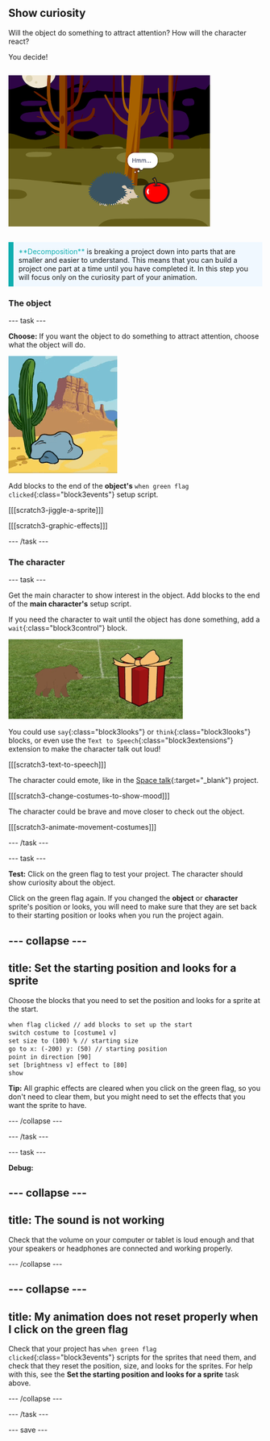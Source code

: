 ## Show curiosity 

<div style="display: flex; flex-wrap: wrap">
<div style="flex-basis: 200px; flex-grow: 1; margin-right: 15px;">
Will the object do something to attract attention? How will the character react?

You decide!
</div>
<div>

![The 'BOO!' project showing the character being curious.](images/boo.png)

</div>
</div>

<p style="border-left: solid; border-width:10px; border-color: #0faeb0; background-color: aliceblue; padding: 10px;">
  <span style="color: #0faeb0">**Decomposition**</span> is breaking a project down into parts that are smaller and easier to understand. This means that you can build a project one part at a time until you have completed it. In this step you will focus only on the curiosity part of your animation.
</p>

### The object

--- task ---

**Choose:** If you want the object to do something to attract attention, choose what the object will do.

![A desert background with a rock jiggling back and forth.](images/jiggle.gif)

Add blocks to the end of the **object's** `when green flag clicked`{:class="block3events"} setup script.

[[[scratch3-jiggle-a-sprite]]]

[[[scratch3-graphic-effects]]]

--- /task ---

### The character

--- task ---

Get the main character to show interest in the object. Add blocks to the end of the **main character's** setup script. 

If you need the character to wait until the object has done something, add a `wait`{:class="block3control"} block.

![A desert background with a rock jiggling back and forth.](images/bear.gif)

You could use `say`{:class="block3looks"} or `think`{:class="block3looks"} blocks, or even use the `Text to Speech`{:class="block3extensions"} extension to make the character talk out loud!

[[[scratch3-text-to-speech]]]

The character could emote, like in the [Space talk](https://projects.raspberrypi.org/en/projects/space-talk){:target="_blank"} project. 

[[[scratch3-change-costumes-to-show-mood]]]

The character could be brave and move closer to check out the object.

[[[scratch3-animate-movement-costumes]]]

--- /task ---

--- task ---

**Test:** Click on the green flag to test your project. The character should show curiosity about the object. 

Click on the green flag again. If you changed the **object** or **character** sprite's position or looks, you will need to make sure that they are set back to their starting position or looks when you run the project again.

--- collapse ---
---
title: Set the starting position and looks for a sprite
---

Choose the blocks that you need to set the position and looks for a sprite at the start.

```blocks3
when flag clicked // add blocks to set up the start 
switch costume to [costume1 v]
set size to (100) % // starting size
go to x: (-200) y: (50) // starting position
point in direction [90]
set [brightness v] effect to [80]
show
```

**Tip:** All graphic effects are cleared when you click on the green flag, so you don't need to clear them, but you might need to set the effects that you want the sprite to have. 

--- /collapse ---

--- /task ---

--- task ---

**Debug:**

--- collapse ---
---
title: The sound is not working
---

Check that the volume on your computer or tablet is loud enough and that your speakers or headphones are connected and working properly. 

--- /collapse ---

--- collapse ---
---
title: My animation does not reset properly when I click on the green flag
---

Check that your project has `when green flag clicked`{:class="block3events"} scripts for the sprites that need them, and check that they reset the position, size, and looks for the sprites. For help with this, see the **Set the starting position and looks for a sprite** task above.

--- /collapse ---

--- /task ---

--- save ---

